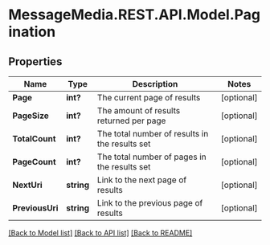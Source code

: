 # MessageMedia.REST.API.Model.Pagination
## Properties

Name | Type | Description | Notes
------------ | ------------- | ------------- | -------------
**Page** | **int?** | The current page of results | [optional] 
**PageSize** | **int?** | The amount of results returned per page | [optional] 
**TotalCount** | **int?** | The total number of results in the results set | [optional] 
**PageCount** | **int?** | The total number of pages in the results set | [optional] 
**NextUri** | **string** | Link to the next page of results | [optional] 
**PreviousUri** | **string** | Link to the previous page of results | [optional] 

[[Back to Model list]](../README.md#documentation-for-models) [[Back to API list]](../README.md#documentation-for-api-endpoints) [[Back to README]](../README.md)

